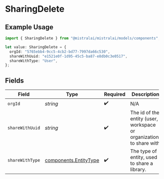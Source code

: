 # SharingDelete

## Example Usage

```typescript
import { SharingDelete } from "@mistralai/mistralai/models/components";

let value: SharingDelete = {
  orgId: "5765ebb4-9cc5-4cb2-bd77-7997da66c530",
  shareWithUuid: "e1521e0f-1d95-45c5-ba87-e8db0c3e0517",
  shareWithType: "User",
};
```

## Fields

| Field                                                                | Type                                                                 | Required                                                             | Description                                                          |
| -------------------------------------------------------------------- | -------------------------------------------------------------------- | -------------------------------------------------------------------- | -------------------------------------------------------------------- |
| `orgId`                                                              | *string*                                                             | :heavy_check_mark:                                                   | N/A                                                                  |
| `shareWithUuid`                                                      | *string*                                                             | :heavy_check_mark:                                                   | The id of the entity (user, workspace or organization) to share with |
| `shareWithType`                                                      | [components.EntityType](../../models/components/entitytype.md)       | :heavy_check_mark:                                                   | The type of entity, used to share a library.                         |